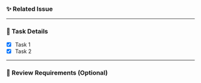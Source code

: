 ### ✨ Related Issue

---

### 📌 Task Details
- [x] Task 1
- [x] Task 2

---

### 💬 Review Requirements (Optional)
